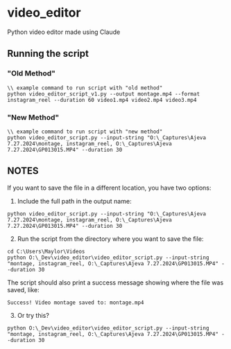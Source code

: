 # video_editor
Python video editor made using Claude

## Running the script

### "Old Method"
```
\\ example command to run script with "old method"
python video_editor_script_v1.py --output montage.mp4 --format instagram_reel --duration 60 video1.mp4 video2.mp4 video3.mp4
```


### "New Method"
```
\\ example command to run script with "new method"
python video_editor_script.py --input-string "O:\_Captures\Ajeva 7.27.2024\montage, instagram_reel, O:\_Captures\Ajeva 7.27.2024\GP013015.MP4" --duration 30
```

## NOTES
If you want to save the file in a different location, you have two options:

1. Include the full path in the output name:
```
python video_editor_script.py --input-string "O:\_Captures\Ajeva 7.27.2024\montage, instagram_reel, O:\_Captures\Ajeva 7.27.2024\GP013015.MP4" --duration 30
```

2. Run the script from the directory where you want to save the file:
```
cd C:\Users\Maylor\Videos
python O:\_Dev\video_editor\video_editor_script.py --input-string "montage, instagram_reel, O:\_Captures\Ajeva 7.27.2024\GP013015.MP4" --duration 30
```

The script should also print a success message showing where the file was saved, like:
```
Success! Video montage saved to: montage.mp4
```

3. Or try this?
```
python O:\_Dev\video_editor\video_editor_script.py --input-string "montage, instagram_reel, O:\_Captures\Ajeva 7.27.2024\GP013015.MP4" --duration 30
```